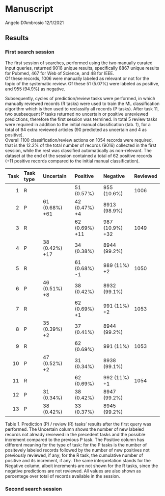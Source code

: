Manuscript
================
Angelo D’Ambrosio
12/1/2021

## Results

### First search session

The first session of searches, performed using the two manually curated
input queries, returned 9016 unique results, specifically 8867 unique
results for Pubmed, 467 for Web of Science, and 48 for IEEE.  
Of these records, 1006 were manually labeled as relevant or not for the
topic of the systematic review. Of these 51 (5.07%) were labeled as
positive, and 955 (94.9%) as negative.

Subsequently, cycles of prediction/review tasks were performed, in which
manually reviewed records (R tasks) were used to train the ML
classification algorithm which is then used to reclassify all records (P
tasks). After task 11, two susbsequent P tasks returned no uncertain or
positive unreviewed predictions, therefore the first session was
termined. In total 5 review tasks were required in addition to the
initial manual classification (tab. 1), for a total of 94 extra reviewed
articles (90 predicted as uncertain and 4 as positive).  
Overall 1100 classification/review actions on 1054 records were
required, that is the 12.2% of the total number of records (9016)
collected in the first session, while the rest was classified
automatically as non-relevant. The dataset at the end of the session
contained a total of 62 positive records (+11 positive records compared
to the initial manual classification).

| Task | Task type | Uncertain      | Positive       | Negative        | Reviewed |
|-----:|:----------|:---------------|:---------------|:----------------|:---------|
|    1 | R         |                | 51 (0.57%)     | 955 (10.6%)     | 1006     |
|    2 | P         | 61 (0.68%) +61 | 42 (0.47%) +4  | 8913 (98.9%)    |          |
|    3 | R         |                | 62 (0.69%) +11 | 987 (10.9%) +32 | 1049     |
|    4 | P         | 38 (0.42%) +17 | 34 (0.38%)     | 8944 (99.2%)    |          |
|    5 | R         |                | 61 (0.68%) -1  | 989 (11%) +2    | 1050     |
|    6 | P         | 46 (0.51%) +8  | 38 (0.42%)     | 8932 (99.1%)    |          |
|    7 | R         |                | 62 (0.69%) +1  | 991 (11%) +2    | 1053     |
|    8 | P         | 35 (0.39%) +2  | 37 (0.41%)     | 8944 (99.2%)    |          |
|    9 | R         |                | 62 (0.69%)     | 991 (11%)       | 1053     |
|   10 | P         | 47 (0.52%) +2  | 31 (0.34%)     | 8938 (99.1%)    |          |
|   11 | R         |                | 62 (0.69%)     | 992 (11%) +1    | 1054     |
|   12 | P         | 31 (0.34%)     | 38 (0.42%)     | 8947 (99.2%)    |          |
|   13 | P         | 38 (0.42%)     | 33 (0.37%)     | 8945 (99.2%)    |          |

Table 1. Prediction (P) / review (R) tasks’ results after the first
query was performed. The Uncertain column shows the number of new
labeled records not already reviewed in the precedent tasks and the
possible increment compared to the previous P task. The Positive column
has different meaning for the type of task: for the P tasks is the
number of positevely labeled records followed by the number of new
positives not previously reviewed, if any; for the R task, the
cumulative number of positive and its increment, if any. The same
interpretation stands for the Negative column, albeit increments are not
shown for the R tasks, since the negative predictions are not reviewed.
All values are also shown as percentege over total of records available
in the session.

### Second search session
